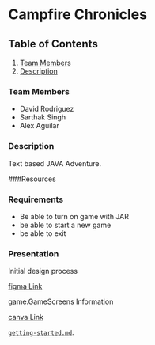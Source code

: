 # Campfire Chronicles




[//]: # (## Table of contents)

[//]: # (1. Team Members)

[//]: # (2. Requirements)

[//]: # (3. Some Image Here)

<!-- TABLE OF CONTENTS -->
## Table of Contents
[//]: # (  <summary>Table of Contents</summary>)
  <ol>
    <li>
      <a href="#team-members">Team Members</a>
    </li>
    <li>
      <a href="#description">Description</a>
    </li>
  </ol>

### Team Members
+ David Rodriguez
+ Sarthak Singh
+ Alex Aguilar

### Description
Text based JAVA Adventure.

###Resources

### Requirements
+ Be able to turn on game with JAR 
+ be able to start a new game
+ be able to exit

### Presentation
Initial design process


[figma Link](https://www.figma.com/file/EYMSSgMPCudxBmRRnmBtvs/Adventure-Game?node-id=0%3A1&t=eY64dArFbdBXfSFw-0)

game.GameScreens Information

[canva Link](https://www.canva.com/design/DAFZKoEjsqc/RrrmVp33DwRT0HRdKuflDQ/edit)



[`getting-started.md`](getting-started.md).

